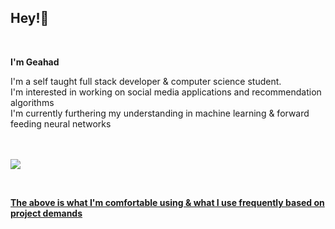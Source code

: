 <h2 align="left">Hey!👋</h2><br/>

<div align="left">

<p><strong>I'm Geahad</strong></p>
I'm a self taught full stack developer & computer science student.<br/>
I'm interested in working on social media applications and recommendation algorithms <br/>
I'm currently furthering my understanding in machine learning & forward feeding neural networks<br/><br/><br/>

<p align="left">
<a href="#"><img href="#" src="https://skillicons.dev/icons?i=python,typescript,lua,php,js,css,html,latex,markdown,arduino,express,nodejs,nextjs,aws,babel,bootstrap,docker,cloudflare,figma,github,firebase,appwrite,flask,git,graphql,heroku,kubernetes,kali,mongodb,mysql,django,opencv,photoshop,postgresql,pytorch,react,redis,redux,sass,swift,tailwind,tensorflow" /> 
</p>
<br/>
<p><strong>The above is what I'm comfortable using & what I use frequently based on project demands</strong></p>

